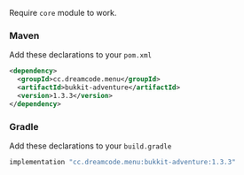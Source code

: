 Require ``core`` module to work.
### Maven
Add these declarations to your ``pom.xml``

```xml
<dependency>
  <groupId>cc.dreamcode.menu</groupId>
  <artifactId>bukkit-adventure</artifactId>
  <version>1.3.3</version>
</dependency>
```

### Gradle
Add these declarations to your ``build.gradle``

```gradle
implementation "cc.dreamcode.menu:bukkit-adventure:1.3.3"
```